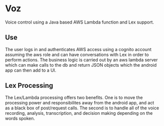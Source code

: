 # Voz

Voice control using a Java based AWS Lambda function and Lex support.

## Use ##
The user logs in and authenticates AWS access using a cognito account assuming the aws role and can have conversations with Lex in order to perform actions.
The business logic is carried out by an aws lambda server which can make calls to the db and return JSON objects which the android app can then add to a UI.

## Lex Processing ##
The Lex/Lambda processing offers two benefits. One is to move the processing power and responsibilites away from the android app, and act as a black box of post/request calls.
The second is to handle all of the voice recording, analysis, transcription, and decision making depending on the words spoken. 


